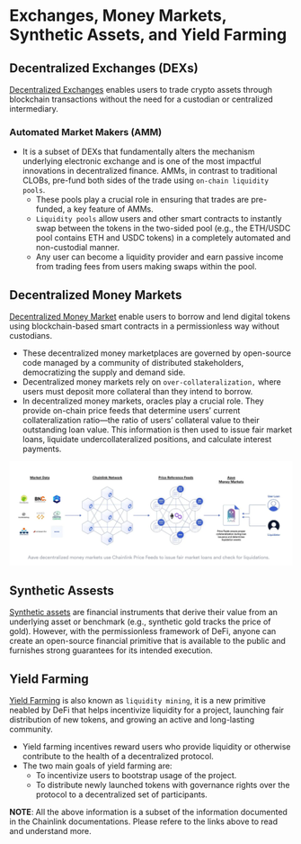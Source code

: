 # Exchanges, Money Markets, Synthetic Assets, and Yield Farming

## Decentralized Exchanges (DEXs)

[Decentralized Exchanges](https://chain.link/education-hub/what-is-decentralized-exchange-dex) enables users to trade crypto assets through blockchain transactions without the need for a custodian or centralized intermediary.

### Automated Market Makers (AMM)

- It is a subset of DEXs that fundamentally alters the mechanism underlying electronic exchange and is one of the most impactful innovations in decentralized finance.
AMMs, in contrast to traditional CLOBs, pre-fund both sides of the trade using `on-chain liquidity pools`.
  - These pools play a crucial role in ensuring that trades are pre-funded, a key feature of AMMs.
  - `Liquidity pools` allow users and other smart contracts to instantly swap between the tokens in the two-sided pool (e.g., the ETH/USDC pool contains ETH and USDC tokens) in a completely automated and non-custodial manner.
  - Any user can become a liquidity provider and earn passive income from trading fees from users making swaps within the pool.

## Decentralized Money Markets

[Decentralized Money Market](https://chain.link/education-hub/decentralized-money-markets) enable users to borrow and lend digital tokens using blockchain-based smart contracts in a permissionless way without custodians.

- These decentralized money marketplaces are governed by open-source code managed by a community of distributed stakeholders, democratizing the supply and demand side.
- Decentralized money markets rely on `over-collateralization,` where users must deposit more collateral than they intend to borrow.
- In decentralized money markets, oracles play a crucial role. They provide on-chain price feeds that determine users’ current collateralization ratio—the ratio of users’ collateral value to their outstanding loan value. This information is then used to issue fair market loans, liquidate undercollateralized positions, and calculate interest payments.

![Decentralized Money Market](readme-imgs/decentral-money-market.png)

## Synthetic Assests

[Synthetic assets](https://blog.chain.link/unlocking-synthetic-derivatives-with-chainlink-oracles/) are financial instruments that derive their value from an underlying asset or benchmark (e.g., synthetic gold tracks the price of gold). However, with the permissionless framework of DeFi, anyone can create an open-source financial primitive that is available to the public and furnishes strong guarantees for its intended execution.

## Yield Farming

[Yield Farming](https://chain.link/education/defi/yield-farming) is also known as `liquidity mining`, it is a new primitive neabled by DeFi that helps incentivize liquidity for a project, launching fair distribution of new tokens, and growing an active and long-lasting community.

- Yield farming incentives reward users who provide liquidity or otherwise contribute to the health of a decentralized protocol.
- The two main goals of yield farming are:
  - To incentivize users to bootstrap usage of the project.
  - To distribute newly launched tokens with governance rights over the protocol to a decentralized set of participants.

**NOTE**: All the above information is a subset of the information documented in the Chainlink documentations. Please refere to the links above to read and understand more.
